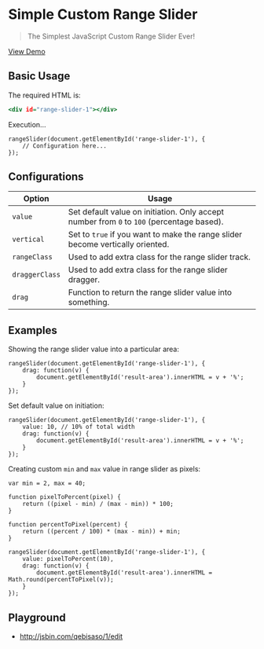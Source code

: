 Simple Custom Range Slider
==========================

> The Simplest JavaScript Custom Range Slider Ever!

[View Demo](https://rawgithub.com/tovic/simple-custom-range-slider/master/index.html)

Basic Usage
-----------

The required HTML is:

``` .html
<div id="range-slider-1"></div>
```

Execution&hellip;

``` .javascript
rangeSlider(document.getElementById('range-slider-1'), {
    // Configuration here...
});
```

Configurations
--------------

| Option         | Usage                                                                                     |
| -------------- | ----------------------------------------------------------------------------------------- |
| `value`        | Set default value on initiation. Only accept number from `0` to `100` (percentage based). |
| `vertical`     | Set to `true` if you want to make the range slider become vertically oriented.            |
| `rangeClass`   | Used to add extra class for the range slider track.                                       |
| `draggerClass` | Used to add extra class for the range slider dragger.                                     |
| `drag`         | Function to return the range slider value into something.                                 |

Examples
--------

Showing the range slider value into a particular area:

``` .javascript
rangeSlider(document.getElementById('range-slider-1'), {
    drag: function(v) {
        document.getElementById('result-area').innerHTML = v + '%';
    }
});
```

Set default value on initiation:

``` .javascript
rangeSlider(document.getElementById('range-slider-1'), {
    value: 10, // 10% of total width
    drag: function(v) {
        document.getElementById('result-area').innerHTML = v + '%';
    }
});
```

Creating custom `min` and `max` value in range slider as pixels:

``` .javascript
var min = 2, max = 40;

function pixelToPercent(pixel) {
    return ((pixel - min) / (max - min)) * 100;
}

function percentToPixel(percent) {
    return ((percent / 100) * (max - min)) + min;
}

rangeSlider(document.getElementById('range-slider-1'), {
    value: pixelToPercent(10),
    drag: function(v) {
        document.getElementById('result-area').innerHTML = Math.round(percentToPixel(v));
    }
});
```

Playground
----------

 * http://jsbin.com/qebisaso/1/edit
